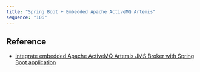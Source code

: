 ```yaml
---
title: "Spring Boot + Embedded Apache ActiveMQ Artemis"
sequence: "106"
---
```


## Reference

- [Integrate embedded Apache ActiveMQ Artemis JMS Broker with Spring Boot application](https://codeaches.com/spring-boot/embedded-activemq-artemis-jms-broker)
